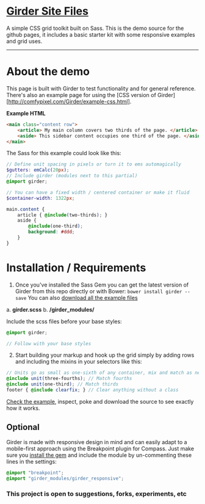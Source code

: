[Girder Site Files](http://comfypixel.com/Girder/)
====================

A simple CSS grid toolkit built on Sass. This is the demo source for the github pages, it includes a basic starter kit with some responsive examples and grid uses.

---

# About the demo
This page is built with Girder to test functionality and for general reference. There's also an example page for using the [CSS version of Girder][http://comfypixel.com/Girder/example-css.html].

**Example HTML**
```HTML
<main class="content row">
	<article> My main column covers two thirds of the page. </article>
	<aside> This sidebar content occupies one third of the page. </aside>
</main>
```
The Sass for this example could look like this:
```SCSS
// Define unit spacing in pixels or turn it to ems automagically
$gutters: emCalc(20px);
// Include girder (modules next to this partial)
@import girder;

// You can have a fixed width / centered container or make it fluid
$container-width: 1322px;

main.content {
	article { @include(two-thirds); }
	aside {
		@include(one-third);
		background: #ddd;
	}
}
```
# Installation / Requirements
1. Once you've installed the Sass Gem you can get the latest version of Girder from this repo directly or with Bower: ```bower install girder --save``` You can also [download all the example files](http://comfypixel.com/Girder/Girder_example_files_v04.zip)

a.	**girder.scss**
b.	**/girder_modules/**

Include the scss files before your base styles:
```SCSS
@import girder;

// Follow with your base styles
```

2. Start building your markup and hook up the grid simply by adding rows and including the mixins in your selectors like this:

```SCSS
// Units go as small as one-sixth of any container, mix and match as needed
@include unit(three-fourths); // Match fourths
@include unit(one-third); // Match thirds
footer { @include clearfix; } // Clear anything without a class
```
[Check the example](http://comfypixel.com/Girder/), inspect, poke and download the source to see exactly how it works.

## Optional
Girder is made with responsive design in mind and can easily adapt to a mobile-first approach using the Breakpoint plugin for Compass. Just make sure you [install the gem](http://rubygems.org/gems/breakpoint) and include the module by un-commenting these lines in the settings:

````SCSS
@import "breakpoint";
@import "girder_modules/girder_responsive";
````

### This project is open to suggestions, forks, experiments, etc
